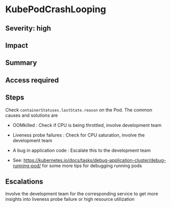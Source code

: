 # KubePodCrashLooping

## Severity: high

## Impact

## Summary

## Access required

## Steps

Check `containerStatuses.lastState.reason` on the Pod. The common causes and solutions are

- OOMkilled : Check if CPU is being throttled, involve development team
- Liveness probe failures : Check for CPU saturation, involve the development team
- A bug in application code : Escalate this to the development team

- See: https://kubernetes.io/docs/tasks/debug-application-cluster/debug-running-pod/ for some more tips for debugging running pods

## Escalations

Involve the development team for the corresponding service to get more insights into liveness probe failure or high resource utilization
